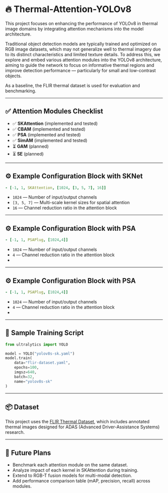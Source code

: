 # 🔥 Thermal-Attention-YOLOv8

This project focuses on enhancing the performance of YOLOv8 in thermal image domains by integrating attention mechanisms into the model architecture.

Traditional object detection models are typically trained and optimized on RGB image datasets, which may not generalize well to thermal imagery due to its distinct characteristics and limited texture details. To address this, we explore and embed various attention modules into the YOLOv8 architecture, aiming to guide the network to focus on informative thermal regions and improve detection performance — particularly for small and low-contrast objects.

As a baseline, the FLIR thermal dataset is used for evaluation and benchmarking.

---

## ✅ Attention Modules Checklist

- ✅ **SKAttention** (implemented and tested)
- ✅ **CBAM** (implemented and tested)
- ✅ **PSA** (implemented and tested)
- ✅ **SimAM** (implemented and tested)
- ⏳ **GAM** (planned)
- ⏳ **SE** (planned)

---

## ⚙️ Example Configuration Block with SKNet

```yaml
- [-1, 1, SKAttention, [1024, [3, 5, 7], 16]]
```

- `1024` — Number of input/output channels  
- `[3, 5, 7]` — Multi-scale kernel sizes for spatial attention  
- `16` — Channel reduction ratio in the attention block  

---
## ⚙️ Example Configuration Block with PSA
```yaml
- [-1, 1, PSAPlug, [1024,4]]
```

- `1024` — Number of input/output channels  
- `4` — Channel reduction ratio in the attention block
- 
---
## ⚙️ Example Configuration Block with PSA
```yaml
- [-1, 1, PSAPlug, [1024,4]]
```

- `1024` — Number of input/output channels  
- `4` — Channel reduction ratio in the attention block
- 
---

## 🧪 Sample Training Script

```python
from ultralytics import YOLO

model = YOLO("yolov8s-sk.yaml")
model.train(
    data="flir-dataset.yaml",
    epochs=100,
    imgsz=640,
    batch=32,
    name="yolov8s-sk"
)
```

---

## 📦 Dataset

This project uses the [FLIR Thermal Dataset](https://www.flir.com/oem/adas/adas-dataset-form/), which includes annotated thermal images designed for ADAS (Advanced Driver-Assistance Systems) research.

---

## 📌 Future Plans

- Benchmark each attention module on the same dataset.
- Analyze impact of each kernel in SKAttention during training.
- Extend to RGB-T fusion models for multi-modal detection.
- Add performance comparison table (mAP, precision, recall) across modules.
